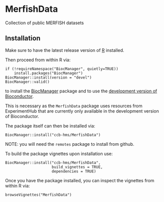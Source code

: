 # MerfishData
Collection of public MERFISH datasets

## Installation

Make sure to have the latest release version of 
[R](https://cran.r-project.org/) installed.

Then proceed from within R via:

```
if (!requireNamespace("BiocManager", quietly=TRUE))
    install.packages("BiocManager")
BiocManager::install(version = "devel")
BiocManager::valid()
```

to install the 
[BiocManager](https://cran.r-project.org/web/packages/BiocManager/index.html) package
and to use the
[development version of Bioconductor](https://contributions.bioconductor.org/use-devel.html).

This is necessary as the `MerfishData` package uses resources from ExperimentHub
that are currently only available in the development version of Bioconductor.

The package itself can then be installed via:

```
BiocManager::install("ccb-hms/MerfishData")
```

NOTE: you will need the `remotes` package to install from github. 

To build the package vignettes upon installation use:

```
BiocManager::install("ccb-hms/MerfishData",
                     build_vignettes = TRUE,
                     dependencies = TRUE)
```

Once you have the package installed, you can inspect the vignettes from within
R via:

```
browseVignettes("MerfishData")
```

